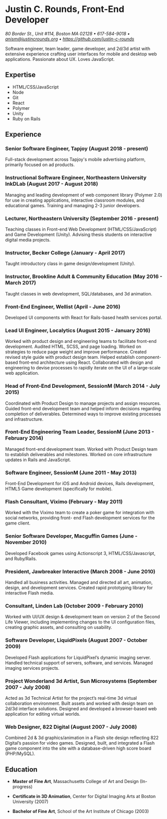 # Justin C. Rounds, Front-End Developer

*80 Border St., Unit #114, Boston MA 02128 • 617-584-9018 • <anism@justincrounds.org> • <https://github.com/justin-c-rounds>*

Software engineer, team leader, game developer, and 2d/3d artist with extensive experience crafting user interfaces for mobile and desktop web applications. Passionate about UX. Loves JavaScript.

## Expertise

+ HTML/CSS/JavaScript
+ Node
+ Git
+ React
+ Polymer
+ Unity
+ Ruby on Rails

## Experience

### Senior Software Engineer, Tapjoy (August 2018 - present)

Full-stack development across Tapjoy's mobile advertising platform, primarily focused on ad products.

### Instructional Software Engineer, Northeastern University InkDLab (August 2017 - August 2018)

Managing and leading development of web component library (Polymer 2.0) for use in creating applications, interactive classroom modules, and educational games. Training and managing 2-3 junior developers.

### Lecturer, Northeastern University (September 2016 - present)

Teaching classes in Front-end Web Development (HTML/CSS/JavaScript) and Game Development (Unity). Advising thesis students on interactive digital media projects.

### Instructor, Becker College (January - April 2017)

Taught introductory class in game design/development (Unity).

### Instructor, Brookline Adult & Community Education (May 2016 - March 2017)

Taught classes in web development, SQL/databases, and 3d animation.

### Front-End Engineer, Wellist (April - June 2016)

Developed UI components with React for Rails-based health services portal.

### Lead UI Engineer, Localytics (August 2015 - January 2016)

Worked with product design and engineering teams to facilitate front-end development. Audited HTML, SCSS, and page loading. Worked on strategies to reduce page weight and improve performance. Created revised style guide with product design team. Helped establish component-based front-end architecture using React. Collaborated with design and engineering to devise processes to rapidly iterate on the UI of a large-scale web application.

### Head of Front-End Development, SessionM (March 2014 - July 2015)

Coordinated with Product Design to manage projects and assign resources. Guided front-end development
team and helped inform decisions regarding completion of deliverables. Determined ways to improve existing processes and infrastructure.

### Front-End Engineering Team Leader, SessionM (June 2013 - February 2014)

Managed front-end development team. Worked with Product Design team to establish deliverables and milestones. Worked on core infrastructure updates in Rails and JavaScript.

### Software Engineer, SessionM (June 2011 - May 2013)

Front-End Development for iOS and Android devices, Rails development, HTML5 Game development (specifically for mobile).

### Flash Consultant, Viximo (February - May 2011)

Worked with the Viximo team to create a poker game for integration with social networks, providing front- end Flash development services for the game client.

### Senior Software Developer, Macguffin Games (June - November 2010)

Developed Facebook games using Actionscript 3, HTML/CSS/Javascript, and Ruby/Rails.

### President, Jawbreaker Interactive (March 2008 - June 2010)

Handled all business activities. Managed and directed all art, animation, design, and development services. Created rapid prototyping library for interactive Flash media.

### Consultant, Linden Lab (October 2009 - February 2010)

Worked with UI/UX design & development team on version 2 of the Second Life Viewer, including implementing changes to the UI configuration files, creating graphic assets, and consulting on usability.

### Software Developer, LiquidPixels (August 2007 - October 2009)

Developed Flash applications for LiquidPixel’s dynamic imaging server. Handled technical support of servers, software, and services. Managed imaging services projects.

### Project Wonderland 3d Artist, Sun Microsystems (September 2007 - July 2008)

Acted as 3d Technical Artist for the project’s real-time 3d virtual collaboration environment. Built assets and worked with design team on 2d/3d interface solutions. Designed and developed a browser-based web application for editing virtual worlds.

### Web Designer, 822 Digital (August 2007 - July 2008)

Combined 2d & 3d graphics/animation in a Flash site design reflecting 822 Digital’s passion for video games. Designed, built, and integrated a Flash game component into the site with a database-driven high score board (PHP/MySQL).

## Education

+ **Master of Fine Art**, Massachusetts College of Art and Design (In-progress)

+ **Certificate in 3D Animation**, Center for Digital Imaging Arts at Boston University (2007)

+ **Bachelor of Fine Art**, School of the Art Institute of Chicago (2003)
